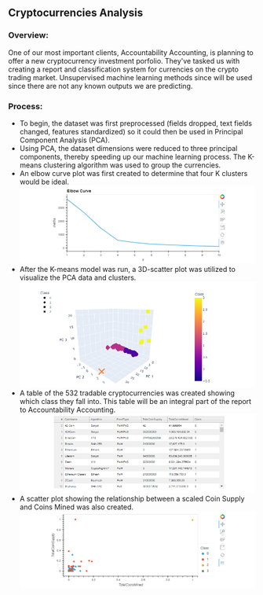 ## Cryptocurrencies Analysis

### Overview:
One of our most important clients, Accountability Accounting, is planning to offer a new cryptocurrency investment porfolio. They've tasked us with creating a report and classification system for currencies on the crypto trading market. Unsupervised machine learning methods since will be used since there are not any known outputs we are predicting.

### Process:
 - To begin, the dataset was first preprocessed (fields dropped, text fields changed, features standardized) so it could then be used in Principal Component Analysis (PCA).
 - Using PCA, the dataset dimensions were reduced to three principal components, thereby speeding up our machine learning process. The K-means clustering algorithm was used to group the currencies.
 - An elbow curve plot was first created to determine that four K clusters would be ideal.
![Elbow_Curve](https://github.com/bfox87/Cryptocurrencies/blob/main/Screenshots/Elbow_Curve.PNG)
 - After the K-means model was run, a 3D-scatter plot was utilized to visualize the PCA data and clusters.
![3D_Scatter](https://github.com/bfox87/Cryptocurrencies/blob/main/Screenshots/3D_Scatter.PNG)
 - A table of the 532 tradable cryptocurrencies was created showing which class they fall into. This table will be an integral part of the report to Accountability Accounting.
![tradable_table](https://github.com/bfox87/Cryptocurrencies/blob/main/Screenshots/tradable_table.PNG)
 - A scatter plot showing the relationship between a scaled Coin Supply and Coins Mined was also created.
![2D_Scatter](https://github.com/bfox87/Cryptocurrencies/blob/main/Screenshots/2D_Scatter.PNG)